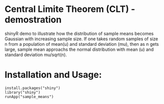 # Central Limite Theorem (CLT) - demostration

shinyR demo to illustrate how the distribution of sample means becomes Gaussian with increasing sample size.  If one takes random samples of size n from a population of mean(u) and standard deviation (mu), then as n gets large, sample mean approachs the normal distribution with mean (u) and standard deviation mu/sqrt(n). 

# Installation and Usage:  

```{r}
install.packages("shiny")
library("shiny")
runApp("sample_means")
```
